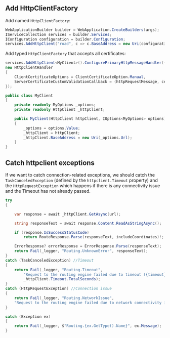 
## Add HttpClientFactory

Add named `HttpClientFactory`:
```cs
WebApplicationBuilder builder = WebApplication.CreateBuilders(args);
IServiceCollection services = builder.Services;
IConfiguration configuration = builder.Configuration;
services.AddHttpClient("road", c => c.BaseAddress = new Uri(configuration["RoadRoutingUrl"] ?? "http://localhost:8969/"));
```

Add typed `HttpClientFactory` that accepts all certificates:
```cs
services.AddHttpClient<MyClient>().ConfigurePrimaryHttpMessageHandler(() =>
new HttpClientHandler
{
    ClientCertificateOptions = ClientCertificateOption.Manual,
    ServerCertificateCustomValidationCallback = (httpRequestMessage, cert, cetChain, policyErrors) => true
});

public class MyClient
{
    private readonly MyOptions _options;
    private readonly HttpClient _httpClient;

    public MyClient(HttpClient httpClient, IOptions<MyOptions> options)
    {
        _options = options.Value;
        _httpClient = httpClient;
        _httpClient.BaseAddress = new Uri(_options.Url);
    }
}
```

## Catch httpclient exceptions

If we want to catch connection-related exceptions, we should catch the `TaskCanceledException` (defined by the `httpclient.Timeout` property) and the `HttpRequestException` which happens if there is any connectivity issue and the Timeout has not already passed.

```cs
try
{

    var response = await _httpClient.GetAsync(url);

    string responseText = await response.Content.ReadAsStringAsync();

    if (response.IsSuccessStatusCode)
        return RouteResponse.Parse(responseText, includeCoordinates)!;

    ErrorResponse? errorResponse = ErrorResponse.Parse(responseText);
    return Fail(_logger, "Routing.UnknownError", responseText);
}
catch (TaskCanceledException) //Timeout
{
    return Fail(_logger, "Routing.Timeout",
        "Request to the routing engine failed due to timeout ({timeout} seconds).", ValidatorLogTypeIfError.Error,
        _httpClient.Timeout.TotalSeconds);
}
catch (HttpRequestException) //Connection issue
{
    return Fail(_logger, "Routing.NetworkIssue",
    "Request to the routing engine failed due to network connectivity issue.");
}

catch (Exception ex)
{
    return Fail(_logger, $"Routing.{ex.GetType().Name}", ex.Message);
}


```


